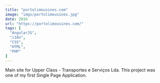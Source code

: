 ```yaml
---
title: "portolimousines.com"
image: "imgs/portolimousines.jpg"
date: 2016
url: "https://portolimousines.com/"
tags: [
  "AngularJS",
  "i18n",
  "CSS",
  "HTML",
  "PHP"
]
---
```


Main site for Upper Class - Transportes e Serviços Lda. This project was one of my first Single Page Application.